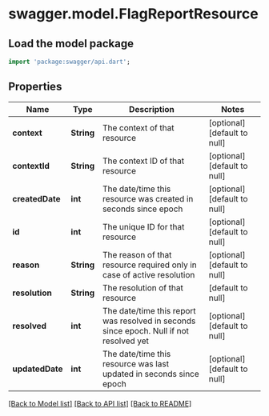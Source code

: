 # swagger.model.FlagReportResource

## Load the model package
```dart
import 'package:swagger/api.dart';
```

## Properties
Name | Type | Description | Notes
------------ | ------------- | ------------- | -------------
**context** | **String** | The context of that resource  | [optional] [default to null]
**contextId** | **String** | The context ID of that resource | [optional] [default to null]
**createdDate** | **int** | The date/time this resource was created in seconds since epoch | [optional] [default to null]
**id** | **int** | The unique ID for that resource | [optional] [default to null]
**reason** | **String** | The reason of that resource required only in case of active resolution | [optional] [default to null]
**resolution** | **String** | The resolution of that resource | [default to null]
**resolved** | **int** | The date/time this report was resolved in seconds since epoch. Null if not resolved yet | [optional] [default to null]
**updatedDate** | **int** | The date/time this resource was last updated in seconds since epoch | [optional] [default to null]

[[Back to Model list]](../README.md#documentation-for-models) [[Back to API list]](../README.md#documentation-for-api-endpoints) [[Back to README]](../README.md)


